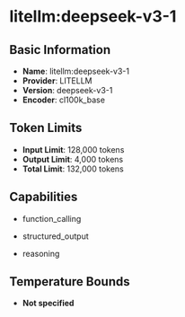 # litellm:deepseek-v3-1

## Basic Information
- **Name**: litellm:deepseek-v3-1
- **Provider**: LITELLM
- **Version**: deepseek-v3-1
- **Encoder**: cl100k_base

## Token Limits
- **Input Limit**: 128,000 tokens
- **Output Limit**: 4,000 tokens
- **Total Limit**: 132,000 tokens

## Capabilities


- function_calling

- structured_output

- reasoning





## Temperature Bounds

- **Not specified**



